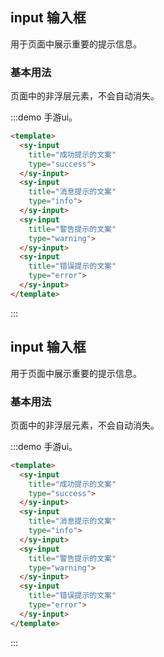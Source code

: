 ## input 输入框

用于页面中展示重要的提示信息。

### 基本用法

页面中的非浮层元素，不会自动消失。

:::demo 手游ui。
```html
<template>
  <sy-input
    title="成功提示的文案"
    type="success">
  </sy-input>
  <sy-input
    title="消息提示的文案"
    type="info">
  </sy-input>
  <sy-input
    title="警告提示的文案"
    type="warning">
  </sy-input>
  <sy-input
    title="错误提示的文案"
    type="error">
  </sy-input>
</template>
```
:::

## input 输入框

用于页面中展示重要的提示信息。

### 基本用法

页面中的非浮层元素，不会自动消失。

:::demo 手游ui。
```html
<template>
  <sy-input
    title="成功提示的文案"
    type="success">
  </sy-input>
  <sy-input
    title="消息提示的文案"
    type="info">
  </sy-input>
  <sy-input
    title="警告提示的文案"
    type="warning">
  </sy-input>
  <sy-input
    title="错误提示的文案"
    type="error">
  </sy-input>
</template>
```
:::

